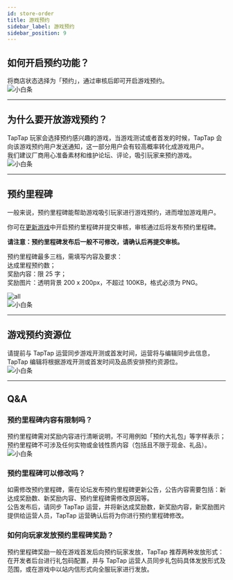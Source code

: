 ```yaml
---
id: store-order
title: 游戏预约
sidebar_label: 游戏预约
sidebar_position: 9
---
```


## 如何开启预约功能？

将商店状态选择为「预约」，通过审核后即可开启游戏预约。  
![小白条](https://img.tapimg.com/market/images/c53d78b9b120276b53f82aebb0d01537.png)  

---

## 为什么要开放游戏预约？

TapTap 玩家会选择预约感兴趣的游戏，当游戏测试或者首发的时候，TapTap 会向该游戏预约用户发送通知，这一部分用户会有较高概率转化成游戏用户。  
我们建议厂商用心准备素材和维护论坛、评论，吸引玩家来预约游戏。  
![小白条](https://img.tapimg.com/market/images/c53d78b9b120276b53f82aebb0d01537.png)  

---

## 预约里程碑

一般来说，预约里程碑能帮助游戏吸引玩家进行游戏预约，进而增加游戏用户。  

你可在[更新游戏](https://www.taptap.com/developer/help_docs/7?id=45#document_0)中开启预约里程碑并提交审核，审核通过后将发布预约里程碑。  

**请注意：预约里程碑发布后一般不可修改，请确认后再提交审核。**  

预约里程碑最多三档，需填写内容及要求：  
达成里程预约数；  
奖励内容：限 25 字；  
奖励图片：透明背景 200 x 200px，不超过 100KB，格式必须为 PNG。  

![all](https://img.tapimg.com/market/images/efbcfc42b8d9f8b5b1ca2f354988f8a5.jpg)  
![小白条](https://img.tapimg.com/market/images/c53d78b9b120276b53f82aebb0d01537.png)  

---

## 游戏预约资源位

请提前与 TapTap 运营同步游戏开测或首发时间，运营将与编辑同步此信息，TapTap 编辑将根据游戏开测或首发时间及品质安排预约资源位。  
![小白条](https://img.tapimg.com/market/images/c53d78b9b120276b53f82aebb0d01537.png)  

---

## Q&A
### 预约里程碑内容有限制吗？
预约里程碑需对奖励内容进行清晰说明，不可用例如「预约大礼包」等字样表示；  
预约里程碑不可涉及任何实物或金钱性质内容（包括且不限于现金、礼品）。  
![小白条](https://img.tapimg.com/market/images/c53d78b9b120276b53f82aebb0d01537.png)  

### 预约里程碑可以修改吗？
如需修改预约里程碑，需在论坛发布预约里程碑更新公告，公告内容需要包括：新达成奖励数、新奖励内容、预约里程碑需修改原因等。  
公告发布后，请同步 TapTap 运营，并将新达成奖励数，新奖励内容，新奖励图片提供给运营人员，TapTap 运营确认后将为你进行预约里程碑修改。  

### 如何向玩家发放预约里程碑奖励？
预约里程碑奖励一般在游戏首发后向预约玩家发放，TapTap 推荐两种发放形式：  
在开发者后台进行礼包码配置，并与 TapTap 运营人员同步礼包码具体发放形式及范围，或在游戏中以站内信形式向全服玩家进行发放。  
